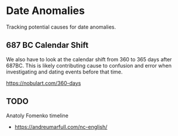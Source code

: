 # Date Anomalies

Tracking potential causes for date anomalies.

## 687 BC Calendar Shift

We also have to look at the calendar shift from 360 to 365 days after 687BC. This is likely contributing cause to confusion and error when investigating and dating events before that time.

https://nobulart.com/360-days

## TODO

Anatoly Fomenko timeline
- https://andreumarfull.com/nc-english/